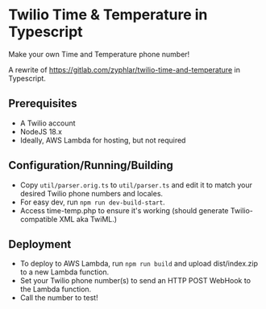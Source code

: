 # Twilio Time & Temperature in Typescript
Make your own Time and Temperature phone number!

A rewrite of https://gitlab.com/zyphlar/twilio-time-and-temperature in Typescript.

## Prerequisites

- A Twilio account
- NodeJS 18.x
- Ideally, AWS Lambda for hosting, but not required

## Configuration/Running/Building

- Copy `util/parser.orig.ts` to `util/parser.ts` and edit it to match your desired Twilio phone numbers and locales.
- For easy dev, run `npm run dev-build-start`.
- Access time-temp.php to ensure it's working (should generate Twilio-compatible XML aka TwiML.)

## Deployment

- To deploy to AWS Lambda, run `npm run build` and upload dist/index.zip to a new Lambda function.
- Set your Twilio phone number(s) to send an HTTP POST WebHook to the Lambda function.
- Call the number to test!
